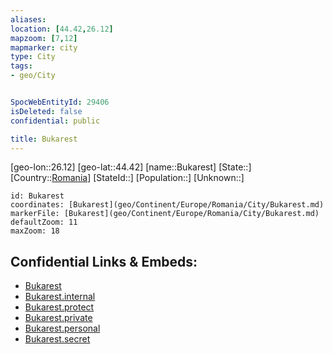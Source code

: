 ```yaml
---
aliases: 
location: [44.42,26.12]
mapzoom: [7,12] 
mapmarker: city 
type: City
tags:
- geo/City


SpocWebEntityId: 29406
isDeleted: false
confidential: public

title: Bukarest
---
```

[geo-lon::26.12]
[geo-lat::44.42]
[name::Bukarest]
[State::]
[Country::[Romania](geo/Continent/Europe/Romania.md)]
[StateId::]
[Population::]
[Unknown::]


```leaflet
id: Bukarest
coordinates: [Bukarest](geo/Continent/Europe/Romania/City/Bukarest.md)
markerFile: [Bukarest](geo/Continent/Europe/Romania/City/Bukarest.md)
defaultZoom: 11 
maxZoom: 18
```


## Confidential Links & Embeds: 
- [Bukarest](../../../../../../_public/geo/Continent/Europe/Romania/City/Bukarest.md) 
- [Bukarest.internal](../../../../../../_internal/geo/Continent/Europe/Romania/City/Bukarest.internal.md) 
- [Bukarest.protect](../../../../../../_protect/geo/Continent/Europe/Romania/City/Bukarest.protect.md) 
- [Bukarest.private](../../../../../../_private/geo/Continent/Europe/Romania/City/Bukarest.private.md) 
- [Bukarest.personal](../../../../../../_personal/geo/Continent/Europe/Romania/City/Bukarest.personal.md) 
- [Bukarest.secret](../../../../../../_secret/geo/Continent/Europe/Romania/City/Bukarest.secret.md) 
